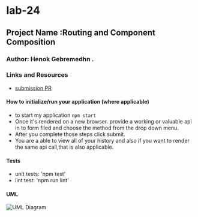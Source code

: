 # lab-24

## Project Name :Routing and Component Composition

### Author: Henok Gebremedhn .

### Links and Resources

- [submission PR](https://github.com/henok-401-javascript/lab-23/pull/5)


#### How to initialize/run your application (where applicable)

- to start my application `npm start` 
- Once it's rendered on a new browser. provide a working or valuable api in to form filed and choose the method from the drop down menu.
- After you complete those steps click submit.
- You are a able to view all of your history and also if you want to render the same api call,that is also applicable. 

#### Tests

- unit tests: 'npm test'
- lint test: 'npm run lint'

#### UML

![UML Diagram]()
